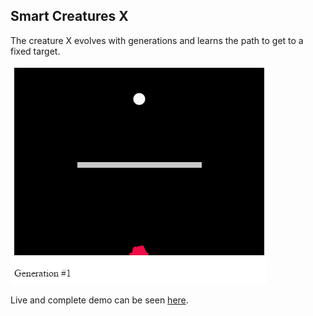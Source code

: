 ## Smart Creatures X

The creature X evolves with generations and learns the path to get to a fixed target.

![gif of output](/Smart%20Creatures%20X/screenshot.gif)

Live and complete demo can be seen [here](http://codepen.io/HarshitAgarwal/pen/wgOXYp).
